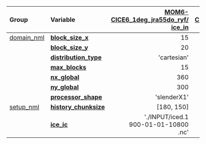 | Group                 | Variable                  | [MOM6-CICE6_1deg_jra55do_ryf/<br>ice_in](https://github.com/ACCESS-NRI/access-om3-configs/blob/38c039f4b87e6394ff54adde1986686195bb12e3/ice_in) | [MOM6-CICE6_1deg_jra55do_iaf/<br>ice_in](https://github.com/ACCESS-NRI/access-om3-configs/blob/236a5f8ea0fcbc1194bd1c5c90785bc40881ff6f/ice_in) | [MOM6-CICE6_025deg_jra55do_ryf/<br>ice_in](https://github.com/ACCESS-NRI/access-om3-configs/blob/f37396e0047d59ddafefb435c08073a0256cfcef/ice_in) |
| :-------------------- | :------------------------ | --------------: | --------------: | --------------: |
| [domain_nml           ](https://cice-consortium-cice.readthedocs.io/en/main/search.html?q=domain_nml) | [**block_size_x**         ](https://cice-consortium-cice.readthedocs.io/en/main/search.html?q=block_size_x) |              15 |              15 |              60 |
|                       | [**block_size_y**         ](https://cice-consortium-cice.readthedocs.io/en/main/search.html?q=block_size_y) |              20 |              20 |              54 |
|                       | [**distribution_type**    ](https://cice-consortium-cice.readthedocs.io/en/main/search.html?q=distribution_type) |     'cartesian' |     'cartesian' |    'roundrobin' |
|                       | [**max_blocks**           ](https://cice-consortium-cice.readthedocs.io/en/main/search.html?q=max_blocks) |              15 |              15 |              -1 |
|                       | [**nx_global**            ](https://cice-consortium-cice.readthedocs.io/en/main/search.html?q=nx_global) |             360 |             360 |            1440 |
|                       | [**ny_global**            ](https://cice-consortium-cice.readthedocs.io/en/main/search.html?q=ny_global) |             300 |             300 |            1080 |
|                       | [**processor_shape**      ](https://cice-consortium-cice.readthedocs.io/en/main/search.html?q=processor_shape) |     'slenderX1' |     'slenderX1' |    'square-ice' |
| [setup_nml            ](https://cice-consortium-cice.readthedocs.io/en/main/search.html?q=setup_nml) | [**history_chunksize**    ](https://cice-consortium-cice.readthedocs.io/en/main/search.html?q=history_chunksize) |      [180, 150] |      [180, 150] |      [720, 540] |
|                       | [**ice_ic**               ](https://cice-consortium-cice.readthedocs.io/en/main/search.html?q=ice_ic) | './INPUT/iced.1<br>900-01-01-10800<br>.nc' | './INPUT/iced.1<br>900-01-01-10800<br>.nc' | 'default' |

